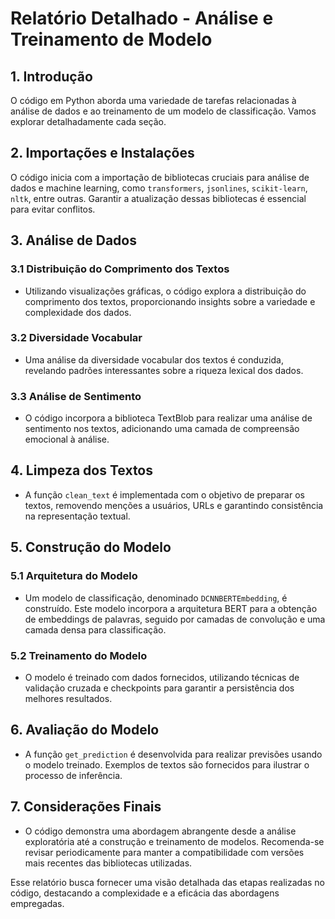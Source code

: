 # Relatório Detalhado - Análise e Treinamento de Modelo

## 1. Introdução

O código em Python aborda uma variedade de tarefas relacionadas à análise de dados e ao treinamento de um modelo de classificação. Vamos explorar detalhadamente cada seção.

## 2. Importações e Instalações

O código inicia com a importação de bibliotecas cruciais para análise de dados e machine learning, como `transformers`, `jsonlines`, `scikit-learn`, `nltk`, entre outras. Garantir a atualização dessas bibliotecas é essencial para evitar conflitos.

## 3. Análise de Dados

### 3.1 Distribuição do Comprimento dos Textos

- Utilizando visualizações gráficas, o código explora a distribuição do comprimento dos textos, proporcionando insights sobre a variedade e complexidade dos dados.

### 3.2 Diversidade Vocabular

- Uma análise da diversidade vocabular dos textos é conduzida, revelando padrões interessantes sobre a riqueza lexical dos dados.

### 3.3 Análise de Sentimento

- O código incorpora a biblioteca TextBlob para realizar uma análise de sentimento nos textos, adicionando uma camada de compreensão emocional à análise.

## 4. Limpeza dos Textos

- A função `clean_text` é implementada com o objetivo de preparar os textos, removendo menções a usuários, URLs e garantindo consistência na representação textual.

## 5. Construção do Modelo

### 5.1 Arquitetura do Modelo

- Um modelo de classificação, denominado `DCNNBERTEmbedding`, é construído. Este modelo incorpora a arquitetura BERT para a obtenção de embeddings de palavras, seguido por camadas de convolução e uma camada densa para classificação.

### 5.2 Treinamento do Modelo

- O modelo é treinado com dados fornecidos, utilizando técnicas de validação cruzada e checkpoints para garantir a persistência dos melhores resultados.

## 6. Avaliação do Modelo

- A função `get_prediction` é desenvolvida para realizar previsões usando o modelo treinado. Exemplos de textos são fornecidos para ilustrar o processo de inferência.

## 7. Considerações Finais

- O código demonstra uma abordagem abrangente desde a análise exploratória até a construção e treinamento de modelos. Recomenda-se revisar periodicamente para manter a compatibilidade com versões mais recentes das bibliotecas utilizadas.

Esse relatório busca fornecer uma visão detalhada das etapas realizadas no código, destacando a complexidade e a eficácia das abordagens empregadas.

